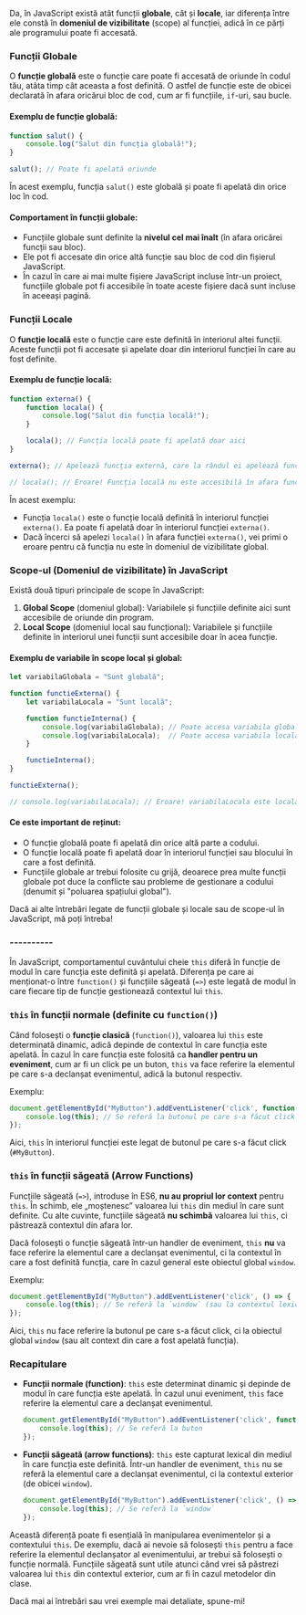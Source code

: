 Da, în JavaScript există atât funcții **globale**, cât și **locale**, iar diferența între ele constă în **domeniul de vizibilitate** (scope) al funcției, adică în ce părți ale programului poate fi accesată.

### Funcții Globale

O **funcție globală** este o funcție care poate fi accesată de oriunde în codul tău, atâta timp cât aceasta a fost definită. O astfel de funcție este de obicei declarată în afara oricărui bloc de cod, cum ar fi funcțiile, `if`-uri, sau bucle.

#### Exemplu de funcție globală:

```javascript
function salut() {
    console.log("Salut din funcția globală!");
}

salut(); // Poate fi apelată oriunde
```

În acest exemplu, funcția `salut()` este globală și poate fi apelată din orice loc în cod.

#### Comportament în funcții globale:
- Funcțiile globale sunt definite la **nivelul cel mai înalt** (în afara oricărei funcții sau bloc).
- Ele pot fi accesate din orice altă funcție sau bloc de cod din fișierul JavaScript.
- În cazul în care ai mai multe fișiere JavaScript incluse într-un proiect, funcțiile globale pot fi accesibile în toate aceste fișiere dacă sunt incluse în aceeași pagină.

### Funcții Locale

O **funcție locală** este o funcție care este definită în interiorul altei funcții. Aceste funcții pot fi accesate și apelate doar din interiorul funcției în care au fost definite.

#### Exemplu de funcție locală:

```javascript
function externa() {
    function locala() {
        console.log("Salut din funcția locală!");
    }

    locala(); // Funcția locală poate fi apelată doar aici
}

externa(); // Apelează funcția externă, care la rândul ei apelează funcția locală

// locala(); // Eroare! Funcția locală nu este accesibilă în afara funcției `externa`
```

În acest exemplu:
- Funcția `locala()` este o funcție locală definită în interiorul funcției `externa()`. Ea poate fi apelată doar în interiorul funcției `externa()`.
- Dacă încerci să apelezi `locala()` în afara funcției `externa()`, vei primi o eroare pentru că funcția nu este în domeniul de vizibilitate global.

### Scope-ul (Domeniul de vizibilitate) în JavaScript

Există două tipuri principale de scope în JavaScript:
1. **Global Scope** (domeniul global): Variabilele și funcțiile definite aici sunt accesibile de oriunde din program.
2. **Local Scope** (domeniul local sau funcțional): Variabilele și funcțiile definite în interiorul unei funcții sunt accesibile doar în acea funcție.

#### Exemplu de variabile în scope local și global:

```javascript
let variabilaGlobala = "Sunt globală";

function functieExterna() {
    let variabilaLocala = "Sunt locală";

    function functieInterna() {
        console.log(variabilaGlobala); // Poate accesa variabila globală
        console.log(variabilaLocala);  // Poate accesa variabila locală definită în funcția externă
    }

    functieInterna();
}

functieExterna();

// console.log(variabilaLocala); // Eroare! variabilaLocala este locală și nu poate fi accesată din afara funcției
```

#### Ce este important de reținut:

- O funcție globală poate fi apelată din orice altă parte a codului.
- O funcție locală poate fi apelată doar în interiorul funcției sau blocului în care a fost definită.
- Funcțiile globale ar trebui folosite cu grijă, deoarece prea multe funcții globale pot duce la conflicte sau probleme de gestionare a codului (denumit și "poluarea spațiului global").

Dacă ai alte întrebări legate de funcții globale și locale sau de scope-ul în JavaScript, mă poți întreba!

### ----------


În JavaScript, comportamentul cuvântului cheie `this` diferă în funcție de modul în care funcția este definită și apelată. Diferența pe care ai menționat-o între `function()` și funcțiile săgeată (`=>`) este legată de modul în care fiecare tip de funcție gestionează contextul lui `this`.

### `this` în funcții normale (definite cu `function()`)

Când folosești o **funcție clasică** (`function()`), valoarea lui `this` este determinată dinamic, adică depinde de contextul în care funcția este apelată. În cazul în care funcția este folosită ca **handler pentru un eveniment**, cum ar fi un click pe un buton, `this` va face referire la elementul pe care s-a declanșat evenimentul, adică la butonul respectiv.

Exemplu:

```javascript
document.getElementById("MyButton").addEventListener('click', function() {
    console.log(this); // Se referă la butonul pe care s-a făcut click
});
```

Aici, `this` în interiorul funcției este legat de butonul pe care s-a făcut click (`#MyButton`).

### `this` în funcții săgeată (Arrow Functions)

Funcțiile săgeată (`=>`), introduse în ES6, **nu au propriul lor context** pentru `this`. În schimb, ele „moștenesc” valoarea lui `this` din mediul în care sunt definite. Cu alte cuvinte, funcțiile săgeată **nu schimbă** valoarea lui `this`, ci păstrează contextul din afara lor.

Dacă folosești o funcție săgeată într-un handler de eveniment, `this` **nu** va face referire la elementul care a declanșat evenimentul, ci la contextul în care a fost definită funcția, care în cazul general este obiectul global `window`.

Exemplu:

```javascript
document.getElementById("MyButton").addEventListener('click', () => {
    console.log(this); // Se referă la `window` (sau la contextul lexical exterior)
});
```

Aici, `this` nu face referire la butonul pe care s-a făcut click, ci la obiectul global `window` (sau alt context din care a fost apelată funcția). 

### Recapitulare

- **Funcții normale (function)**: `this` este determinat dinamic și depinde de modul în care funcția este apelată. În cazul unui eveniment, `this` face referire la elementul care a declanșat evenimentul.
  
  ```javascript
  document.getElementById("MyButton").addEventListener('click', function() {
      console.log(this); // Se referă la buton
  });
  ```

- **Funcții săgeată (arrow functions)**: `this` este capturat lexical din mediul în care funcția este definită. Într-un handler de eveniment, `this` nu se referă la elementul care a declanșat evenimentul, ci la contextul exterior (de obicei `window`).

  ```javascript
  document.getElementById("MyButton").addEventListener('click', () => {
      console.log(this); // Se referă la `window`
  });
  ```

Această diferență poate fi esențială în manipularea evenimentelor și a contextului `this`. De exemplu, dacă ai nevoie să folosești `this` pentru a face referire la elementul declanșator al evenimentului, ar trebui să folosești o funcție normală. Funcțiile săgeată sunt utile atunci când vrei să păstrezi valoarea lui `this` din contextul exterior, cum ar fi în cazul metodelor din clase.

Dacă mai ai întrebări sau vrei exemple mai detaliate, spune-mi!

